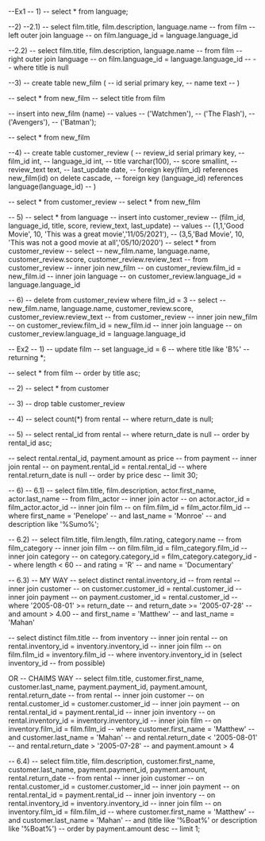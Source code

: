 --Ex1
-- 1)
-- select * from language;

--2)
--2.1)
-- select film.title, film.description, language.name
-- from film
-- left outer join language
-- on film.language_id = language.language_id

--2.2)
-- select film.title, film.description, language.name
-- from film
-- right outer join language
-- on film.language_id = language.language_id
-- -- where title is null

--3)
-- create table new_film (
-- 	id serial primary key,
-- 	name text
-- )

-- select * from new_film
-- select title from film

-- insert into new_film (name)
-- values
-- ('Watchmen'),
-- ('The Flash'),
-- ('Avengers'),
-- ('Batman');

-- select * from new_film

--4)
-- create table customer_review (
-- 	review_id serial primary key,
-- 	film_id int,
-- 	language_id int,
-- 	title varchar(100),
-- 	score smallint,
-- 	review_text text,
-- 	last_update date,
-- 	foreign key(film_id) references new_film(id) on delete cascade, 
-- 	foreign key (language_id) references language(language_id)
-- )

-- select * from customer_review
-- select * from new_film

-- 5)
-- select * from language
-- insert into customer_review
-- (film_id, language_id, title, score, review_text, last_update)
-- values
-- (1,1,'Good Movie', 10, 'This was a great movie','11/05/2021'),
-- (3,5,'Bad Movie', 10, 'This was not a good movie at all','05/10/2020')
-- select * from customer_review
-- select 
-- new_film.name, language.name, customer_review.score, customer_review.review_text
-- from customer_review
-- inner join new_film 
-- on customer_review.film_id = new_film.id
-- inner join language
-- on customer_review.language_id = language.language_id

-- 6)
-- delete from customer_review where film_id = 3
-- select 
-- new_film.name, language.name, customer_review.score, customer_review.review_text
-- from customer_review
-- inner join new_film 
-- on customer_review.film_id = new_film.id
-- inner join language
-- on customer_review.language_id = language.language_id


-- Ex2
-- 1)
-- update film 
-- set language_id = 6 
-- where title like 'B%'
-- returning *;

-- select * from film
-- order by title asc;

-- 2)
-- select * from customer

-- 3)
-- drop table customer_review

-- 4)
-- select count(*) from rental
-- where return_date is null;

-- 5)
-- select rental_id from rental
-- where return_date is null
-- order by rental_id asc;

-- select rental.rental_id, payment.amount as price
-- from payment
-- inner join rental 
-- on payment.rental_id = rental.rental_id
-- where rental.return_date is null
-- order by price desc
-- limit 30;

-- 6)
-- 6.1)
-- select film.title, film.description, actor.first_name, actor.last_name 
-- from film_actor
-- inner join actor
-- on actor.actor_id = film_actor.actor_id
-- inner join film
-- on film.film_id = film_actor.film_id
-- where first_name = 'Penelope'
-- and last_name = 'Monroe'
-- and description like '%Sumo%';

-- 6.2)
-- select film.title, film.length, film.rating, category.name
-- from film_category
-- inner join film
-- on film.film_id = film_category.film_id
-- inner join category
-- on category.category_id = film_category.category_id
-- where length < 60
-- and rating = 'R'
-- and name = 'Documentary'

-- 6.3)
-- MY WAY
-- select distinct rental.inventory_id
-- from rental
-- inner join customer
-- on customer.customer_id = rental.customer_id
-- inner join payment
-- on payment.customer_id = rental.customer_id
-- where '2005-08-01' >= return_date
-- and return_date >= '2005-07-28'
-- and amount > 4.00
-- and first_name = 'Matthew'
-- and last_name = 'Mahan'

-- select distinct film.title
-- from inventory 
-- inner join rental
-- on rental.inventory_id = inventory.inventory_id
-- inner join film
-- on film.film_id = inventory.film_id
-- where inventory.inventory_id in (select inventory_id  -- from possible)
 
OR
-- CHAIMS WAY
-- select film.title, customer.first_name, customer.last_name, payment.payment_id, payment.amount, rental.return_date
-- from rental
-- inner join customer
-- on rental.customer_id = customer.customer_id
-- inner join payment
-- on rental.rental_id = payment.rental_id
-- inner join inventory
-- on rental.inventory_id = inventory.inventory_id
-- inner join film
-- on inventory.film_id = film.film_id
-- where customer.first_name = 'Matthew'
-- and customer.last_name = 'Mahan'
-- and rental.return_date < '2005-08-01'
-- and rental.return_date > '2005-07-28'
-- and payment.amount > 4

-- 6.4)
-- select film.title, film.description, customer.first_name, customer.last_name, payment.payment_id, payment.amount, rental.return_date
-- from rental
-- inner join customer
-- on rental.customer_id = customer.customer_id
-- inner join payment
-- on rental.rental_id = payment.rental_id
-- inner join inventory
-- on rental.inventory_id = inventory.inventory_id
-- inner join film
-- on inventory.film_id = film.film_id
-- where customer.first_name = 'Matthew'
-- and customer.last_name = 'Mahan'
-- and (title like '%Boat%' or description like '%Boat%')
-- order by payment.amount desc
-- limit 1;